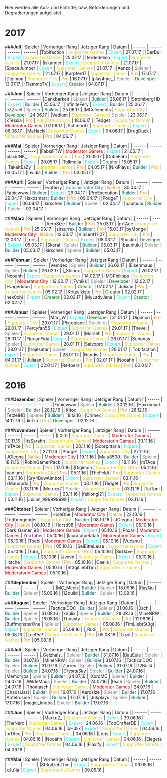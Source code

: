 Hier werden alle Aus- und Eintritte, bzw. Beförderungen und Degradierungen aufgelistet.

# 2017

###<strong>Juli</strong>
| Spieler | Vorheriger Rang | Jetziger Rang | Datum |
| ------ | ------ | ------ | ------ |
|Tobifaction | <span style="color:#E4D100">Supporter Games</span> | <span style="color:#00F9EC">Expert</span> | 27.07.17 |
|DerBull | <span style="color:#00F9EC">Expert</span> | <span style="color:#E4D100">Supporter Games</span> | 25.07.17 |
|ferdedelino | <span style="color:#00F9EC">Expert</span> | <span style="color:#E4D100">Supporter Games</span> | 21.07.17 |
|iskander | <span style="color:#00F9EC">Expert</span> | <span style="color:#E4D100">Supporter Games</span> | 21.07.17 |
|SpaceJumper | <span style="color:#00F9EC">Expert</span> | <span style="color:#E4D100">Supporter Games</span> | 21.07.17 |
|Aenzo | <span style="color:#848484">Spieler</span> | <span style="color:#E4D100">Supporter Games</span> | 21.07.17 |
|Karpfen17 | <span style="color:#E4D100">Supporter Games</span> | <span style="color:#F99500">Pro</span> | 17.07.17 |
|Digimon | <span style="color:#E4D100">Supporter City</span> | <span style="color:#F99500">Pro</span> | 16.07.17 |
|play4me_ | <span style="color:#848484">Spieler</span> | <span style="color:#007812">Developer</span> | 13.07.17 |
|FlemmoTV | <span style="color:#00F9EC">Expert</span> | <span style="color:#007812">Creator</span> | 04.07.17 |

###<strong>Juni</strong>
| Spieler | Vorheriger Rang | Jetziger Rang | Datum |
| ------ | ------ | ------ | ------ |
|Dankbarkeit | <span style="color:#848484">Spieler</span> | <span style="color:#00646F">Builder</span> | 25.06.17 |
|StrombergHD | <span style="color:#00F9EC">Expert</span> | <span style="color:#00646F">Builder</span> | 25.06.17 |
|InfiniteFery | <span style="color:#00F9EC">Expert</span> | <span style="color:#00646F">Builder</span> | 25.06.17 |
|eZZrael | <span style="color:#848484">Spieler</span> | <span style="color:#00646F">Builder</span> | 25.06.17 |
|MCelements | <span style="color:#E4D100">Supporter City</span> | <span style="color:#007812">Developer</span> | 24.06.17 |
|Vadium | <span style="color:#E4D100">Supporter Games</span> | <span style="color:#848484">Spieler</span> | 23.06.17 | 
|xTessia | <span style="color:#F99500">Pro</span> | <span style="color:#E4D100">Supporterin City</span> | 18.06.17 |
|Tedget | <span style="color:#E4D100">Supporter Games</span> | <span style="color:#CF0101">Moderator Games</span> | 07.06.17 |
|Schmoritz | <span style="color:#E4D100">Supporter Games</span> | <span style="color:#00F9EC">Expert</span> | 06.06.17 | 
|MaHacki| <span style="color:#E4D100">Supporter Games</span> | <span style="color:#00F9EC">Expert</span> | 04.06.17 |
|DrugDuck | <span style="color:#E4D100">Supporter Games</span> | <span style="color:#F99500">Pro</span> | 04.06.17 |

###<strong>Mai</strong>
| Spieler | Vorheriger Rang | Jetziger Rang | Datum |
| ------ | ------ | ------ | ------ |
|FabsiFTW | <span style="color:#CF0101">Moderator Games</span> | <span style="color:#00F9EC">Expert</span> | 21.05.17 |
|blackINK_ | <span style="color:#E4D100">Supporterin Games</span> | <span style="color:#F99500">Pro</span> | 21.05.17 |
|CubeFabi | <span style="color:#E4D100">Supporter Games</span> | <span style="color:#00F9EC">Expert</span> | 20.05.17 |
|Tollmolia | <span style="color:#00F9EC">Expert</span> | <span style="color:#007812">Creator</span> | 15.05.17 |
|\_TakeItEaZy\_ | <span style="color:#E4D100">Supporter Games</span> | <span style="color:#F99500">Pro</span> | 04.05.17 |
|NikiPlays | <span style="color:#00646F">Builder</span> | <span style="color:#F99500">Pro</span> | 03.05.17 |
|Invidia | <span style="color:#00646F">Builder</span> | <span style="color:#F99500">Pro</span> | 03.05.17 |

###<strong>April</strong>
| Spieler | Vorheriger Rang | Jetziger Rang | Datum |
| ------ | ------ | ------ | ------ |
|Evoferry | <span style="color:#2980b9">Administrator City</span> | <span style="color:#F99500">Native</span> | 30.04.17 |
|Fabiewww | <span style="color:#00646F">Builder</span> | <span style="color:#00F9EC">Expert</span> | 29.04.17 |
|ProExecution | <span style="color:#00646F">Builder</span> | <span style="color:#F99500">Pro</span> | 29.04.17
|Haxxsmart | <span style="color:#00646F">Builder</span> | <span style="color:#F99500">Pro</span> | 09.04.17 |
|PodgeT | <span style="color:#E4D100">Supporter City</span> | <span style="color:#00F9EC">Expert</span> | 06.04.17 |
|kirschen | <span style="color:#00646F">Builder</span> | <span style="color:#848484">Spieler</span> | 02.04.17 |
|baumulu | <span style="color:#00646F">Builder</span> | <span style="color:#848484">Spieler</span> | 02.04.17 |

###<strong>März</strong>
| Spieler | Vorheriger Rang | Jetziger Rang | Datum |
| ------ | ------ | ------ | ------ |
|AeroSize | <span style="color:#00646F">Builder</span> |<span style="color:#F99500">Pro</span>  | 25.03.17 |
|mTAce | <span style="color:#E4D100">Supporter Games</span> | <span style="color:#F99500">Pro</span>  | 25.03.17 |
|sirzurrex | <span style="color:#00646F">Builder</span> | <span style="color:#F99500">Pro</span> | 15.03.17
|byMongo | <span style="color:#CF0101">Moderator City</span> | <span style="color:#F99500">Native</span> | 12.03.17 |
|Vincent11127 | <span style="color:#E4D100">Supporter City</span> | <span style="color:#F99500">Pro</span> | 12.03.17 |
|Loris | <span style="color:#E4D100">Supporter Games</span> | <span style="color:#00F9EC">Expert</span> | 08.03.17 |
|Shustin | <span style="color:#007812">Developer</span> | <span style="color:#00F9EC">Expert</span> | 05.03.17 |
|Skerai | <span style="color:#848484">Spieler</span> | <span style="color:#00646F">Builder</span> | 05.03.17 |
|baumulu | <span style="color:#848484">Spieler</span> | <span style="color:#00646F">Builder</span> | 05.03.17 |
|kirschen | <span style="color:#848484">Spieler</span> | <span style="color:#00646F">Builder</span> | 05.03.17 |

###<strong>Februar</strong>
| Spieler | Vorheriger Rang | Jetziger Rang | Datum |
| ------ | ------ | ------ | ------ |
|Vemdex | <span style="color:#848484">Spieler</span> | <span style="color:#00646F">Builder</span> | 26.02.17 |
|Eisenmaus | <span style="color:#848484">Spieler</span> | <span style="color:#00646F">Builder</span> | 26.02.17 |
|_Shinox | <span style="color:#E4D100">Supporter Games</span> | <span style="color:#00F9EC">Expert</span> | 26.02.17 |
|Nooahh | <span style="color:#00F9EC">Expert</span> | <span style="color:#E4D100">Supporter Games</span> | 14.02.17 |
|MCPhilipps | <span style="color:#E4D100">Supporter City</span> | <span style="color:#CF0101">Moderator City</span> | 12.02.17 |
|Fyniks | <span style="color:#848484">Spieler</span> | <span style="color:#007812">Developer</span> | 12.02.17 |
|Evageddon | <span style="color:#E4D100">Supporterin Games</span> | <span style="color:#007812">Creator</span> | 07.02.17 |
|Juliaan | <span style="color:#F99500">Pro</span> | <span style="color:#E4D100">Supporter Games</span> | 05.02.17 |
|Kritzelkiste | <span style="color:#F99500">Pro</span> | <span style="color:#007812">Creator</span> | 02.02.17 |
|nek0chi | <span style="color:#00F9EC">Expert</span> | <span style="color:#007812">Creator</span> | 02.02.17 |
|MyLadyJane | <span style="color:#00F9EC">Expert</span> | <span style="color:#007812">Creator</span> | 02.02.17 |

###<strong>Januar</strong>
| Spieler | Vorheriger Rang | Jetziger Rang | Datum |
| ------ | ------ | ------ | ------ |
|Mari_W | <span style="color:#00F9EC">Expert</span> | <span style="color:#007812">Developer</span> | 31.01.17 |
|Digimon | <span style="color:#F99500">Pro</span> | <span style="color:#E4D100">Supporter City</span> | 29.01.17 |
|Pixtopiane | <span style="color:#848484">Spielerin</span> | <span style="color:#E4D100">Supporterin Games</span> | 29.01.17 |
|Percyfan55 | <span style="color:#00F9EC">Expert</span> | <span style="color:#E4D100">Supporter Games</span> | 29.01.17 |
|Tnevel | <span style="color:#848484">Spieler</span> | <span style="color:#E4D100">Supporter Games</span> | 29.01.17 |
|Morileh | <span style="color:#F99500">Pro</span> | <span style="color:#E4D100">Supporter Games</span> | 28.01.17 |
|FlorianFida | <span style="color:#00F9EC">Expert</span> | <span style="color:#E4D100">Supporter Games</span> | 28.01.17 |
|Schonas | <span style="color:#848484">Spieler</span> | <span style="color:#E4D100">Supporter Games</span> | 28.01.17 |
|Salvopro | <span style="color:#00F9EC">Expert</span> | <span style="color:#E4D100">Supporter Games</span> | 28.01.17 |
|trojesatar | <span style="color:#848484">Spieler</span> | <span style="color:#E4D100">Supporter Games</span> | 28.01.17 |
|Tobifaction | <span style="color:#00F9EC">Expert</span> | <span style="color:#E4D100">Supporter Games</span> | 28.01.17 |
|Handis | <span style="color:#E4D100">Supporter Games</span> | <span style="color:#F99500">Pro</span> | 04.01.17 |
|Juliaan | <span style="color:#E4D100">Supporter Games</span> | <span style="color:#F99500">Pro</span> | 02.01.17 |
|Nooahh | <span style="color:#E4D100">Supporter Games</span> | <span style="color:#00F9EC">Expert</span> | 02.01.17 |
|Re4perz | <span style="color:#E4D100">Supporter Games</span> | <span style="color:#F99500">Pro</span> | 02.01.17 |

# 2016

###<strong>Dezember</strong>
| Spieler | Vorheriger Rang | Jetziger Rang | Datum |
| ------ | ------ | ------ | ------ |
|Fabiewww | <span style="color:#848484">Spieler</span> | <span style="color:#00646F">Builder</span> | 30.12.16 |
|Haxxsmart | <span style="color:#848484">Spieler</span> | <span style="color:#00646F">Builder</span> | 28.12.16 |
|Kitox | <span style="color:#E4D100">Supporter Games</span> | <span style="color:#F99500">Pro</span> | 28.12.16 |
|TetzelHD | <span style="color:#848484">Spieler</span> | <span style="color:#00646F">Builder</span> | 18.12.16 |
|Crimex | <span style="color:#E4D100">Supporter Games</span> | <span style="color:#00F9EC">Expert</span> | 14.12.16 |
|Jintzo | <span style="color:#F99500">Pro</span> | <span style="color:#007812">Developer</span> | 02.12.16 |

###<strong>November</strong>
| Spieler | Vorheriger Rang | Jetziger Rang | Datum |
| ------ | ------ | ------ | ------ |
|L0L0 | <span style="color:#E4D100">Supporter Games</span> | <span style="color:#CF0101">Moderator Games</span> | 30.11.16 |
|ItsSarahh | <span style="color:#E4D100">Supporterin Games</span> | <span style="color:#CF0101">Moderatorin Games</span> | 30.11.16 |
|mTAce | <span style="color:#F99500">Pro</span> | <span style="color:#E4D100">Supporter Games</span> | 28.11.16 |
|Scorpittaria | <span style="color:#00F9EC">Expert</span> | <span style="color:#E4D100">Supporterin City</span> | 27.11.16 |
|PodgeT | <span style="color:#00F9EC">Expert</span> | <span style="color:#E4D100">Supporter City</span> | 27.11.16 |
|JOlegna | <span style="color:#F99500">Native</span> | <span style="color:#CF0101">Moderator City</span> | 19.11.16 |
|Malu8500 | <span style="color:#00646F">Builder</span> | <span style="color:#848484">Spieler</span> | 18.11.16 |
|RobinGamerPack | <span style="color:#E4D100">Supporter Games</span> | <span style="color:#00F9EC">Expert</span> | 18.11.16 |
|mTAce | <span style="color:#E4D100">Supporter Games</span> | <span style="color:#F99500">Pro</span> | 17.11.16 |
|Digimon | <span style="color:#E4D100">Supporter City</span> | <span style="color:#F99500">Pro</span> | 05.11.16 |
|Vadium | <span style="color:#E4D100">Supporter City</span> | <span style="color:#F99500">Pro</span> | 05.11.16 |
|TheFeldi | <span style="color:#F99500">Pro</span> | <span style="color:#E4D100">Supporter Games</span> | 03.11.16 |
|Sry4BowAimbot | <span style="color:#00F9EC">Expert</span> | <span style="color:#E4D100">Supporter Games</span> | 03.11.16 |
|xMaudodo | <span style="color:#F99500">Pro</span> | <span style="color:#E4D100">Supporter Games</span> | 03.11.16 |
|Tedget | <span style="color:#F99500">Pro</span> | <span style="color:#E4D100">Supporter Games</span> | 03.11.16 |
|Metrixx7 | <span style="color:#848484">Spieler</span> | <span style="color:#E4D100">Supporter Games</span> | 03.11.16 |
|TaiToni | <span style="color:#00F9EC">Expert</span> | <span style="color:#E4D100">Supporter Games</span> | 03.11.16 |
|felliongi21 | <span style="color:#00F9EC">Expert</span> | <span style="color:#E4D100">Supporter Games</span> | 03.11.16 |
|Julian_999999999 | <span style="color:#00F9EC">Expert</span> | <span style="color:#E4D100">Supporter Games</span> | 03.11.16 |

###<strong>Oktober</strong>
| Spieler | Vorheriger Rang | Jetziger Rang | Datum |
| ------ | ------ | ------ |  ------ |
|HoleOne | <span style="color:#CF0101">Moderator City</span> | <span style="color:#F99500">Native</span> | 22.10.16 |
|Todbringender | <span style="color:#E4D100">Supporter City</span> | <span style="color:#00646F">Builder</span> | 08.10.16 |
|JOlegna | <span style="color:#CF0101">Moderator City</span> | <span style="color:#F99500">Native</span> | 08.10.16 |
|Horsti98 | <span style="color:#CF0101">Moderator Games</span> | <span style="color:#00F9EC">Expert</span> | 05.10.16 | 
|Dark_Gamer_98 | <span style="color:#CF0101">Moderator Games</span> | <span style="color:#00F9EC">Expert</span> | 05.10.16 |
|Poxari | <span style="color:#CF0101">Moderator Games</span> | <span style="color:#8B008B">YouTuber</span> | 05.10.16 |
|lauratatuetatah | <span style="color:#CF0101">Moderatorin Games</span> | <span style="color:#00F9EC">Expert</span> | 05.10.16 |
|Toebi | <span style="color:#CF0101">Moderator Games</span> | <span style="color:#00F9EC">Expert</span> | 05.10.16 |
|Vucanu | <span style="color:#E4D100">Supporter Games</span> | <span style="color:#F99500">Pro</span> | 05.10.16 |
|SeiBitteLeise | <span style="color:#E4D100">Supporter Games</span> | <span style="color:#00F9EC">Expert</span> | 05.10.16 |
|Tobi_ | <span style="color:#E4D100">Supporter Games</span> | <span style="color:#F99500">Pro</span> | 05.10.16 |
|SirD4ve | <span style="color:#E4D100">Supporter Games</span> | <span style="color:#00F9EC">Expert</span> | 05.10.16 |
|Jvxvn | <span style="color:#E4D100">Supporter Games</span> | <span style="color:#00F9EC">Expert</span> | 05.10.16 |
|litsche | <span style="color:#E4D100">Supporter Games</span> | <span style="color:#F99500">Pro</span> | 05.10.16 | 
|Caelis | <span style="color:#E4D100">Supporter Games</span> | <span style="color:#CF0101">Moderator Games</span> | 05.10.16 |
|St3giLiebtTim | <span style="color:#E4D100">Supporterin Games</span> | <span style="color:#CF0101">Moderatorin Games</span> | 05.10.16 |

###<strong>September</strong>
| Spieler | Vorheriger Rang | Jetziger Rang | Datum |
| ------ | ------ | ------ | ------ |
|MC_Meeh | <span style="color:#00646F">Builder</span> | <span style="color:#848484">Spieler</span> | 18.09.16 |
|RayQu | <span style="color:#00646F">Builder</span> | <span style="color:#848484">Spieler</span> | 15.09.16 |
|12build | <span style="color:#00646F">Builder</span> | <span style="color:#848484">Spieler</span> | 13.09.16 |

###<strong>August</strong>
| Spieler | Vorheriger Rang | Jetziger Rang | Datum |
| ------ | ------ | ------ | ------ |
|TacticalDOC | <span style="color:#00646F">Builder</span> | <span style="color:#848484">Spieler</span> | 31.08.16 |
|0sch | <span style="color:#00646F">Builder</span> | <span style="color:#848484">Spieler</span> | 31.08.16 |
|xnulix | <span style="color:#848484">Spieler</span> | <span style="color:#00646F">Builder</span> | 28.08.16 |
|MineNRW | <span style="color:#00646F">Builder</span> | <span style="color:#848484">Spieler</span> | 18.08.16 |
|Thoasty | <span style="color:#E4D100">Supporter Games</span> | <span style="color:#F99500">Pro</span> | 11.08.16 |
|BuffmonsterOne | <span style="color:#848484">Spieler</span> | <span style="color:#E4D100">Supporter Games</span> | 05.08.16 |
|TimLiebtSt3gi | <span style="color:#00F9EC">Expert</span> | <span style="color:#E4D100">Supporter Games</span> | 05.08.16 |
|\_Rudi_ | <span style="color:#F99500">Pro</span> | <span style="color:#E4D100">Supporter Games</span> | 05.08.16 |
|LeePvP | <span style="color:#E4D100">Supporter Games</span> | <span style="color:#F99500">Pro</span> | 05.08.16 |
|Luzii | <span style="color:#E4D100">Supporter Games</span> | <span style="color:#F99500">Pro</span> | 05.08.16 |

###<strong>Juli</strong>
| Spieler | Vorheriger Rang | Jetziger Rang | Datum |
| ------ | ------ | ------ | ------ |
|\_Geizhals_ | <span style="color:#848484">Spieler</span> | <span style="color:#00646F">Builder</span> | 31.07.16 |
|BauEule | <span style="color:#848484">Spieler</span> | <span style="color:#00646F">Builder</span> | 31.07.16 |
|MineNRW | <span style="color:#848484">Spieler</span> | <span style="color:#00646F">Builder</span> | 31.07.16 |
|TacticalDOC | <span style="color:#848484">Spieler</span> | <span style="color:#00646F">Builder</span> | 31.07.16 |
|Zurrex | <span style="color:#848484">Spieler</span> | <span style="color:#00646F">Builder</span> | 31.07.16 |
|12Build | <span style="color:#848484">Spieler</span> | <span style="color:#00646F">Builder</span> | 24.07.16 |
|_CrystalSky_ | <span style="color:#848484">Spieler</span> | <span style="color:#00646F">Builder</span> | 24.07.16 |
|Memoryos | <span style="color:#848484">Spieler</span> | <span style="color:#00646F">Builder</span> | 24.07.16 |
|XoroMC | <span style="color:#848484">Spieler</span> | <span style="color:#00646F">Builder</span> | 24.07.16 |
|WildeMaus | <span style="color:#848484">Spieler</span> | <span style="color:#00646F">Builder</span> | 24.07.16 |
|0sch | <span style="color:#848484">Spieler</span> | <span style="color:#00646F">Builder</span> | 24.07.16 |
|Thomasch | <span style="color:#E4D100">Supporter Games</span> | <span style="color:#CF0101">Moderator Games</span> | 24.07.16 |
|ChaosLissi | <span style="color:#00646F">Builder</span> |<span style="color:#F99500">Pro</span> | 16.07.16 |
|Aerosize | <span style="color:#848484">Spieler</span> | <span style="color:#00646F">Builder</span> | 17.07.16 |
|Apfelrosine | <span style="color:#848484">Spieler</span> | <span style="color:#00646F">Builder</span> | 17.07.16 |
|Jukplays | <span style="color:#848484">Spieler</span> | <span style="color:#00646F">Builder</span> | 17.07.16 |
|magic_knoba | <span style="color:#848484">Spieler</span> | <span style="color:#00646F">Builder</span> | 17.07.16 |

###<strong>Juni</strong>
| Spieler | Vorheriger Rang | Jetziger Rang | Datum |
| ------ | ------ | ------ | ------ |
|MarkuZ_ | <span style="color:#E4D100">Supporter Games</span> | <span style="color:#00F9EC">Expert</span> | 30.06.16 |
|TheNero | <span style="color:#E4D100">Supporter Games</span> | <span style="color:#00F9EC">Expert</span> | 24.06.16 |
|TobCrafterDE | <span style="color:#00F9EC">Expert</span> | <span style="color:#E4D100">Supporter Games</span> | 04.06.16 |
|xH3lix | <span style="color:#00F9EC">Expert</span> | <span style="color:#E4D100">Supporter Games</span> | 04.06.16 |
|mTAce | <span style="color:#F99500">Pro</span> | <span style="color:#E4D100">Supporter Games</span> | 04.06.16 |
|Loris | <span style="color:#00F9EC">Expert</span> | <span style="color:#E4D100">Supporter Games</span> | 04.06.16 |
|Nooahh | <span style="color:#00F9EC">Expert</span> | <span style="color:#E4D100">Supporter Games</span> | 04.06.16 |
|Elegeta | <span style="color:#00F9EC">Expert</span> | <span style="color:#E4D100">Supporter Games</span> | 04.06.16 |
|Flaxify | <span style="color:#00F9EC">Expert</span> | <span style="color:#E4D100">Supporter Games</span> | 04.06.16 |

###<strong>Mai</strong>
| Spieler | Vorheriger Rang | Jetziger Rang | Datum |
| ------ | ------ | ------ | ------ |
|St3giLiebtTim | <span style="color:#00F9EC">Expert</span> | <span style="color:#E4D100">Supporterin Games</span> | 09.05.16 |
|xJu1ia | <span style="color:#00F9EC">Expert</span> | <span style="color:#E4D100">Supporterin Games</span> | 09.05.16 |